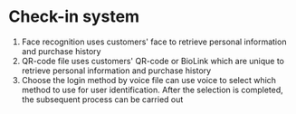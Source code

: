# Check-in system
1. Face recognition uses customers' face to retrieve personal information and purchase history
2. QR-code file uses customers' QR-code or BioLink which are unique to retrieve personal information and purchase history
3. Choose the login method by voice file can use voice to select which method to use for user identification. After the selection is completed, the subsequent process can be carried out
